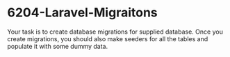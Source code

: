 # 6204-Laravel-Migraitons

Your task is to create database migrations for supplied database. 
Once you create migrations, you should also make seeders for all the tables and populate it with some dummy data. 
